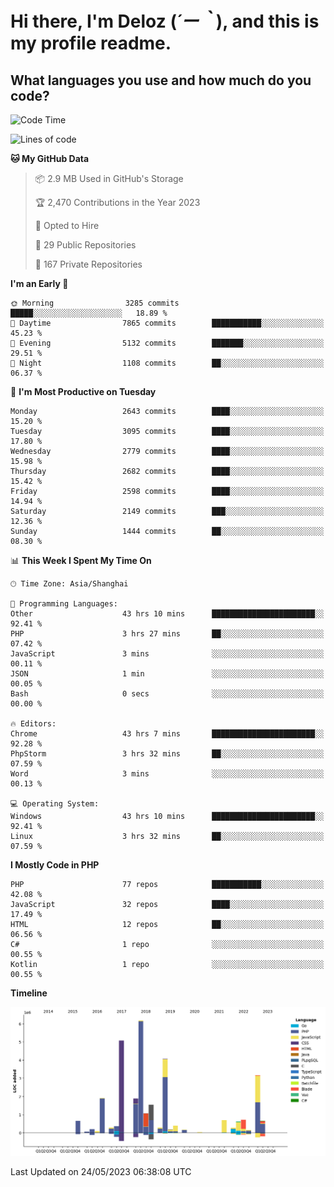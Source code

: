 # **Hi there, I'm Deloz (*´ー｀*), and this is my profile readme.**

## **What languages you use and how much do you code?**

<!--START_SECTION:waka-->
![Code Time](http://img.shields.io/badge/Code%20Time-1%2C513%20hrs%2019%20mins-blue)

![Lines of code](https://img.shields.io/badge/From%20Hello%20World%20I%27ve%20Written-30.7%20million%20lines%20of%20code-blue)

**🐱 My GitHub Data** 

> 📦 2.9 MB Used in GitHub's Storage 
 > 
> 🏆 2,470 Contributions in the Year 2023
 > 
> 💼 Opted to Hire
 > 
> 📜 29 Public Repositories 
 > 
> 🔑 167 Private Repositories 
 > 
**I'm an Early 🐤** 

```text
🌞 Morning                3285 commits        █████░░░░░░░░░░░░░░░░░░░░   18.89 % 
🌆 Daytime                7865 commits        ███████████░░░░░░░░░░░░░░   45.23 % 
🌃 Evening                5132 commits        ███████░░░░░░░░░░░░░░░░░░   29.51 % 
🌙 Night                  1108 commits        ██░░░░░░░░░░░░░░░░░░░░░░░   06.37 % 
```
📅 **I'm Most Productive on Tuesday** 

```text
Monday                   2643 commits        ████░░░░░░░░░░░░░░░░░░░░░   15.20 % 
Tuesday                  3095 commits        ████░░░░░░░░░░░░░░░░░░░░░   17.80 % 
Wednesday                2779 commits        ████░░░░░░░░░░░░░░░░░░░░░   15.98 % 
Thursday                 2682 commits        ████░░░░░░░░░░░░░░░░░░░░░   15.42 % 
Friday                   2598 commits        ████░░░░░░░░░░░░░░░░░░░░░   14.94 % 
Saturday                 2149 commits        ███░░░░░░░░░░░░░░░░░░░░░░   12.36 % 
Sunday                   1444 commits        ██░░░░░░░░░░░░░░░░░░░░░░░   08.30 % 
```


📊 **This Week I Spent My Time On** 

```text
🕑︎ Time Zone: Asia/Shanghai

💬 Programming Languages: 
Other                    43 hrs 10 mins      ███████████████████████░░   92.41 % 
PHP                      3 hrs 27 mins       ██░░░░░░░░░░░░░░░░░░░░░░░   07.42 % 
JavaScript               3 mins              ░░░░░░░░░░░░░░░░░░░░░░░░░   00.11 % 
JSON                     1 min               ░░░░░░░░░░░░░░░░░░░░░░░░░   00.05 % 
Bash                     0 secs              ░░░░░░░░░░░░░░░░░░░░░░░░░   00.00 % 

🔥 Editors: 
Chrome                   43 hrs 7 mins       ███████████████████████░░   92.28 % 
PhpStorm                 3 hrs 32 mins       ██░░░░░░░░░░░░░░░░░░░░░░░   07.59 % 
Word                     3 mins              ░░░░░░░░░░░░░░░░░░░░░░░░░   00.13 % 

💻 Operating System: 
Windows                  43 hrs 10 mins      ███████████████████████░░   92.41 % 
Linux                    3 hrs 32 mins       ██░░░░░░░░░░░░░░░░░░░░░░░   07.59 % 
```

**I Mostly Code in PHP** 

```text
PHP                      77 repos            ███████████░░░░░░░░░░░░░░   42.08 % 
JavaScript               32 repos            ████░░░░░░░░░░░░░░░░░░░░░   17.49 % 
HTML                     12 repos            ██░░░░░░░░░░░░░░░░░░░░░░░   06.56 % 
C#                       1 repo              ░░░░░░░░░░░░░░░░░░░░░░░░░   00.55 % 
Kotlin                   1 repo              ░░░░░░░░░░░░░░░░░░░░░░░░░   00.55 % 
```



**Timeline**

![Lines of Code chart](https://raw.githubusercontent.com/deloz/deloz/main/assets/bar_graph.png)


 Last Updated on 24/05/2023 06:38:08 UTC
<!--END_SECTION:waka-->
